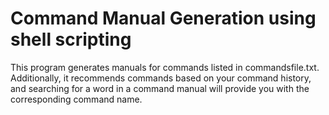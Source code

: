 <h1>Command Manual Generation using shell scripting</h1>
This program generates manuals for commands listed in commandsfile.txt. Additionally, it recommends commands based on your command history, and searching for a word in a command manual will provide you with the corresponding command name.
